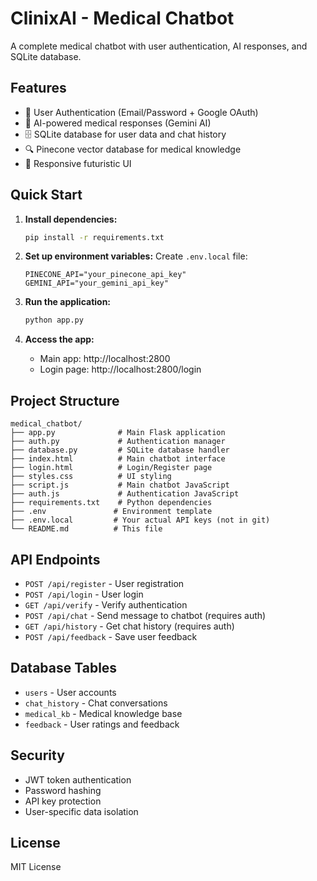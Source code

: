 # ClinixAI - Medical Chatbot

A complete medical chatbot with user authentication, AI responses, and SQLite database.

## Features

- 🔐 User Authentication (Email/Password + Google OAuth)
- 🤖 AI-powered medical responses (Gemini AI)
- 🗄️ SQLite database for user data and chat history
- 🔍 Pinecone vector database for medical knowledge
- 📱 Responsive futuristic UI

## Quick Start

1. **Install dependencies:**
   ```bash
   pip install -r requirements.txt
   ```

2. **Set up environment variables:**
   Create `.env.local` file:
   ```
   PINECONE_API="your_pinecone_api_key"
   GEMINI_API="your_gemini_api_key"
   ```

3. **Run the application:**
   ```bash
   python app.py
   ```

4. **Access the app:**
   - Main app: http://localhost:2800
   - Login page: http://localhost:2800/login

## Project Structure

```
medical_chatbot/
├── app.py              # Main Flask application
├── auth.py             # Authentication manager
├── database.py         # SQLite database handler
├── index.html          # Main chatbot interface
├── login.html          # Login/Register page
├── styles.css          # UI styling
├── script.js           # Main chatbot JavaScript
├── auth.js             # Authentication JavaScript
├── requirements.txt    # Python dependencies
├── .env               # Environment template
├── .env.local         # Your actual API keys (not in git)
└── README.md          # This file
```

## API Endpoints

- `POST /api/register` - User registration
- `POST /api/login` - User login
- `GET /api/verify` - Verify authentication
- `POST /api/chat` - Send message to chatbot (requires auth)
- `GET /api/history` - Get chat history (requires auth)
- `POST /api/feedback` - Save user feedback

## Database Tables

- `users` - User accounts
- `chat_history` - Chat conversations
- `medical_kb` - Medical knowledge base
- `feedback` - User ratings and feedback

## Security

- JWT token authentication
- Password hashing
- API key protection
- User-specific data isolation

## License

MIT License